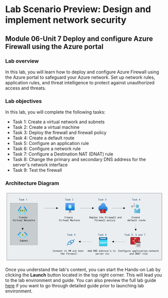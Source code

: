 # Lab Scenario Preview: Design and implement network security

## Module 06-Unit 7 Deploy and configure Azure Firewall using the Azure portal

### Lab overview

In this lab, you will learn how to deploy and configure Azure Firewall using the Azure portal to safeguard your Azure network. Set up network rules, application rules, and threat intelligence to protect against unauthorized access and threats.

### Lab objectives
  
In this lab, you will complete the following tasks:

+ Task 1: Create a virtual network and subnets
+ Task 2: Create a virtual machine
+ Task 3: Deploy the firewall and firewall policy
+ Task 4: Create a default route
+ Task 5: Configure an application rule
+ Task 6: Configure a network rule
+ Task 7: Configure a Destination NAT (DNAT) rule
+ Task 8: Change the primary and secondary DNS address for the server's network interface
+ Task 9: Test the firewall
  
### Architecture Diagram

![](media/m6-u7-1.png) 

Once you understand the lab's content, you can start the Hands-on Lab by clicking the **Launch** button located in the top right corner. This will lead you to the lab environment and guide. You can also preview the full lab guide [here](https://experience.cloudlabs.ai/#/labguidepreview/e2a26d97-3c8e-4f16-9015-e00a13f35baa) if you want to go through detailed guide prior to launching lab environment.













